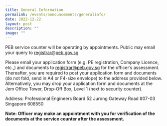 ```yaml
---
title: General Information
permalink: /events/announcements/generalinfo/
date: 2022-12-22
layout: post
description: ""
image: ""
---
```

PEB service counter will be operating by appointments. Public may email your query to registrar@peb.gov.sg

Please email your application form (e.g. PE registration, Company Licence, etc.,) and documents to registrar@peb.gov.sg for the officer’s assessment. Thereafter, you are required to post your application form and documents (do not fold, send in A4 or F4-size envelope) to the address provided below. Alternatively, you may drop your application form and documents at the Jem Office Tower, Drop-Off Box, Level 1 (next to security counter).

Address:
Professional Engineers Board
52 Jurong Gateway Road
#07-03
Singapore 608550
	
**Note: Officer may make an appointment with you for verification of the documents at the service counter after the assessment.**